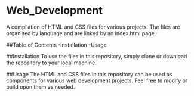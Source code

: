 # Web_Development
A compilation of HTML and CSS files for various projects. The files are organised by language and are linked by an index.html page.

##Table of Contents
-Installation
-Usage

##Installation
To use the files in this repository, simply clone or download the repository to your local machine.

##Usage
The HTML and CSS files in this repository can be used as components for various web development projects. Feel free to modify or build upon them as needed.
